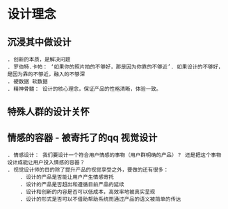 # 设计理念    

## 沉浸其中做设计   

    . 创新的本质，是解决问题    
    . 罗伯特.卡帕： ‘如果你的照片拍的不够好，那是因为你靠的不够近’. 如果设计的不够好，是因为靠的不够近，融入的不够深     
    . 硬数据 软数据   
    . 精神骨髓： 设计的核心理念，保证产品的性格清晰，体验一致。    

## 特殊人群的设计关怀    

## 情感的容器 - 被寄托了的qq 视觉设计    

    . 情感设计： 我们要设计一个符合用户情感的事物（用户群明确的产品）？ 还是把这个事物设计成能让用户投入情感的容器？   
    . 视觉设计师的目的除了提升产品的视觉享受之外，要做的还有很多：
        . 设计的产品是否能让用户产生情感寄托     
        . 设计的产品是否超出和遵循目前产品的延续   
        . 设计和创新的内容是否可以低成本，高效率地被真实呈现    
        . 设计的形式是否可以不借助帮助系统而通过产品的语义被简单的传达   

    